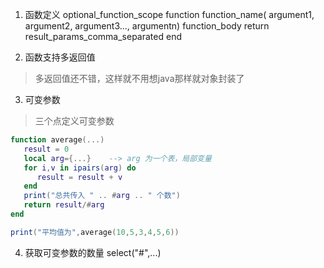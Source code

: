 1. 函数定义
optional_function_scope function function_name( argument1, argument2, argument3..., argumentn)
    function_body
    return result_params_comma_separated
end

2. 函数支持多返回值
> 多返回值还不错，这样就不用想java那样就对象封装了

3. 可变参数
> 三个点定义可变参数

```lua
function average(...)
   result = 0
   local arg={...}    --> arg 为一个表，局部变量
   for i,v in ipairs(arg) do
      result = result + v
   end
   print("总共传入 " .. #arg .. " 个数")
   return result/#arg
end

print("平均值为",average(10,5,3,4,5,6))
```

4. 获取可变参数的数量
 select("#",...) 
